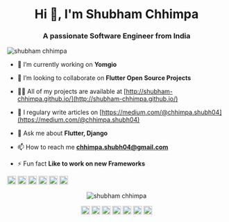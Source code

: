 <h1 align="center">Hi 👋, I'm Shubham Chhimpa </h1>
<h3 align="center">A passionate Software Engineer from India</h3>
<p align="left"> <img src="https://komarev.com/ghpvc/?username=shubham chhimpa" alt="shubham chhimpa" /> </p>

- 🔭 I’m currently working on **Yomgio**

- 👯 I’m looking to collaborate on **Flutter Open Source Projects**

- 👨‍💻 All of my projects are available at [http://shubham-chhimpa.github.io/](http://shubham-chhimpa.github.io/)

- 📝 I regulary write articles on [https://medium.com/@chhimpa.shubh04](https://medium.com/@chhimpa.shubh04)

- 💬 Ask me about **Flutter, Django**

- 📫 How to reach me **chhimpa.shubh04@gmail.com**

- ⚡ Fun fact **Like to work on new Frameworks**

<p align="left"><img src="https://konpa.github.io/devicon/devicon.git/icons/bootstrap/bootstrap-plain.svg" alt="bootstrap" width="20" height="20"/> <img src="https://konpa.github.io/devicon/devicon.git/icons/django/django-original.svg" alt="django" width="20" height="20"/> <img src="https://konpa.github.io/devicon/devicon.git/icons/html5/html5-original-wordmark.svg" alt="html5" width="20" height="20"/> <img src="https://konpa.github.io/devicon/devicon.git/icons/java/java-original-wordmark.svg" alt="java" width="20" height="20"/> <img src="https://konpa.github.io/devicon/devicon.git/icons/javascript/javascript-original.svg" alt="javascript" width="20" height="20"/> <img src="https://konpa.github.io/devicon/devicon.git/icons/python/python-original-wordmark.svg" alt="python" width="20" height="20"/></p>
<p align="center"> <img src="https://dry-gorge-12677.herokuapp.com/api/shubham-chhimpa" alt="shubham chhimpa" /> </p>

<p align="center">
<a href="https://codepen.io/shubhamchhimpa" target="blank"><img align="center" src="https://cdn.jsdelivr.net/npm/simple-icons@3.0.1/icons/codepen.svg" alt="shubham chhimpa" height="20" width="20" /></a>
<a href="https://dev.to/shubhamchhimpa" target="blank"><img align="center" src="https://cdn.jsdelivr.net/npm/simple-icons@3.0.1/icons/dev-dot-to.svg" alt="shubham chhimpa" height="20" width="20" /></a>
<a href="https://twitter.com/shubham_chhimpa" target="blank"><img align="center" src="https://cdn.jsdelivr.net/npm/simple-icons@3.0.1/icons/twitter.svg" alt="shubham chhimpa" height="20" width="20" /></a>
<a href="https://linkedin.com/in/shubham-chhimpa" target="blank"><img align="center" src="https://cdn.jsdelivr.net/npm/simple-icons@3.0.1/icons/linkedin.svg" alt="shubham-chhimpa" height="20" width="20" /></a>
<a href="https://stackoverflow.com/shubham-chhimpa" target="blank"><img align="center" src="https://cdn.jsdelivr.net/npm/simple-icons@3.0.1/icons/stackoverflow.svg" alt="shubham-chhimpa" height="20" width="20" /></a>
<a href="https://fb.com/shubham.chhimpa.3" target="blank"><img align="center" src="https://cdn.jsdelivr.net/npm/simple-icons@3.0.1/icons/facebook.svg" alt="shubham.chhimpa.3" height="20" width="20" /></a>
<a href="https://instagram.com/shubham.code" target="blank"><img align="center" src="https://cdn.jsdelivr.net/npm/simple-icons@3.0.1/icons/instagram.svg" alt="shubham.code" height="20" width="20" /></a>
</p>

